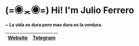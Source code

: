 # (=◉ᆽ◉=)  Hi! I'm Julio Ferrero
#### ~ La vida es dura pero mas dura es la verdura.
[Website](https://cursed.cat)|[Telegram](https://t.me/lostcat)
---|---

